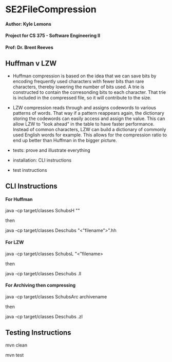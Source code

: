 # SE2FileCompression
#### Author: Kyle Lemons
#### Project for CS 375 - Software Engineering II
#### Prof: Dr. Brent Reeves



## Huffman v LZW
- Huffman compression is based on the idea that we can save bits by encoding frequently used characters with fewer bits than rare characters, thereby lowering the number of bits used. A trie is constructed to contain the corresonding bits to each character. That trie is included in the compressed file, so it will contribute to the size.
- LZW compression reads through and assigns codewords to various patterns of words. That way if a pattern reappears again, the dictionary storing the codewords can easily access and assign the value. This can allow LZW to "look ahead" in the table to have faster performance. Instead of common characters, LZW can build a dictionary of commonly used English words for example. This allows for the compression ratio to end up better than Huffman in the bigger picture.

- tests: prove and illustrate everything
- installation: CLI instructions
- test instructions


## CLI Instructions

#### For Huffman
java -cp target/classes SchubsH "<filename>"

then

java -cp target/classes Deschubs "<"filename">".hh

#### For LZW
java -cp target/classes SchubsL "<"filename>

then

java -cp target/classes Deschubs <filename>.ll

#### For Archiving then compressing
java -cp target/classes SchubsArc archivename <filename>

then

java -cp target/classes Deschubs <archivename>.zl

## Testing Instructions

mvn clean

mvn test
